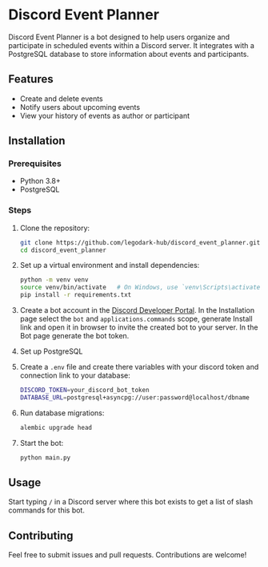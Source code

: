 # Discord Event Planner

Discord Event Planner is a bot designed to help users organize and participate in scheduled events within a Discord server. It integrates with a PostgreSQL database to store information about events and participants.

## Features

- Create and delete events
- Notify users about upcoming events
- View your history of events as author or participant

## Installation

### Prerequisites

- Python 3.8+
- PostgreSQL

### Steps

1. Clone the repository:

    ```bash
    git clone https://github.com/legodark-hub/discord_event_planner.git
    cd discord_event_planner
    ```

2. Set up a virtual environment and install dependencies:

    ```bash
    python -m venv venv
    source venv/bin/activate   # On Windows, use `venv\Scripts\activate`
    pip install -r requirements.txt
    ```

3. Create a bot account in the [Discord Developer Portal](https://discord.com/developers/applications).
In the Installation page select the `bot` and `applications.commands` scope, generate Install link and open it in browser to invite the created bot to your server. In the Bot page generate the bot token.

4. Set up PostgreSQL

5. Create a `.env` file and create there variables with your discord token and connection link to your database:

    ```bash
    DISCORD_TOKEN=your_discord_bot_token
    DATABASE_URL=postgresql+asyncpg://user:password@localhost/dbname
    ```

6. Run database migrations:

    ```bash
    alembic upgrade head
    ```

7. Start the bot:

    ```bash
    python main.py
    ```

## Usage

Start typing `/` in a Discord server where this bot exists to get a list of slash commands for this bot.

## Contributing

Feel free to submit issues and pull requests. Contributions are welcome!
